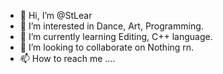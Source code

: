 - 👋 Hi, I’m @StLear
- 👀 I’m interested in Dance, Art, Programming.
- 🌱 I’m currently learning Editing, C++ language.
- 💞️ I’m looking to collaborate on Nothing rn.
- 📫 How to reach me ....

<!---
StLear/StLear is a ✨ special ✨ repository because its `README.md` (this file) appears on your GitHub profile.
You can click the Preview link to take a look at your changes.
--->
